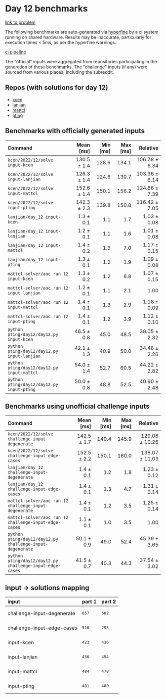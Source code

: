 # Day 12 benchmarks

[link to problem](http://adventofcode.com/2022/day/12)

The following benchmarks are auto-generated via [hyperfine](https://github.com/sharkdp/hyperfine) by a ci system running on shared hardware. Results may be inaccurate, particularly for execution times < 5ms, as per the hyperfine warnings.

[ci pipeline](http://ci.papercode.net:8080/teams/aoc2022/pipelines/aoc-compare-2022)

The "official" inputs were aggregated from repositories participating in the generation of these benchmarks. The "challenge" inputs (if any) were sourced from various places, including the subreddit.

## Repos (with solutions for day 12)


- [kcen](https://github.com/kcen/AdventOfCode)
- [lanjian](https://github.com/LanJian/aoc-2022)
- [mattcl](https://github.com/mattcl/aoc2022)
- [pting](https://github.com/pting/aoc2022)

## Benchmarks with officially generated inputs
| Command | Mean [ms] | Min [ms] | Max [ms] | Relative |
|:---|---:|---:|---:|---:|
| `kcen/2022/12/solve input-kcen` | 130.5 ± 1.4 | 128.6 | 134.1 | 106.78 ± 6.34 |
| `kcen/2022/12/solve input-lanjian` | 126.3 ± 1.4 | 124.6 | 130.7 | 103.36 ± 6.14 |
| `kcen/2022/12/solve input-mattcl` | 152.6 ± 1.4 | 150.1 | 156.2 | 124.86 ± 7.39 |
| `kcen/2022/12/solve input-pting` | 142.3 ± 2.3 | 139.8 | 150.8 | 116.42 ± 7.05 |
| `lanjian/day_12 input-kcen` | 1.3 ± 0.1 | 1.1 | 1.7 | 1.03 ± 0.08 |
| `lanjian/day_12 input-lanjian` | 1.2 ± 0.1 | 1.1 | 1.6 | 1.01 ± 0.08 |
| `lanjian/day_12 input-mattcl` | 1.4 ± 0.2 | 1.3 | 7.0 | 1.17 ± 0.15 |
| `lanjian/day_12 input-pting` | 1.3 ± 0.1 | 1.2 | 1.9 | 1.09 ± 0.08 |
| `mattcl-solver/aoc run 12 input-kcen` | 1.3 ± 0.2 | 1.2 | 6.8 | 1.07 ± 0.15 |
| `mattcl-solver/aoc run 12 input-lanjian` | 1.2 ± 0.1 | 1.1 | 2.1 | 1.00 |
| `mattcl-solver/aoc run 12 input-mattcl` | 1.4 ± 0.1 | 1.3 | 2.9 | 1.18 ± 0.09 |
| `mattcl-solver/aoc run 12 input-pting` | 1.4 ± 0.1 | 1.2 | 3.9 | 1.12 ± 0.10 |
| `python pting/day12/day12.py input-kcen` | 46.5 ± 0.8 | 45.0 | 48.5 | 38.05 ± 2.32 |
| `python pting/day12/day12.py input-lanjian` | 42.1 ± 1.3 | 40.9 | 50.0 | 34.48 ± 2.26 |
| `python pting/day12/day12.py input-mattcl` | 54.0 ± 1.4 | 52.7 | 60.5 | 44.22 ± 2.82 |
| `python pting/day12/day12.py input-pting` | 50.0 ± 0.8 | 48.8 | 52.5 | 40.90 ± 2.48 |
## Benchmarks using unofficial challenge inputs
| Command | Mean [ms] | Min [ms] | Max [ms] | Relative |
|:---|---:|---:|---:|---:|
| `kcen/2022/12/solve challenge-input-degenerate` | 142.5 ± 1.7 | 140.4 | 145.9 | 129.06 ± 10.26 |
| `kcen/2022/12/solve challenge-input-edge-cases` | 152.5 ± 2.2 | 150.1 | 160.0 | 138.07 ± 11.03 |
| `lanjian/day_12 challenge-input-degenerate` | 1.4 ± 0.1 | 1.2 | 1.8 | 1.23 ± 0.12 |
| `lanjian/day_12 challenge-input-edge-cases` | 1.4 ± 0.1 | 1.3 | 4.7 | 1.31 ± 0.14 |
| `mattcl-solver/aoc run 12 challenge-input-degenerate` | 1.4 ± 0.1 | 1.2 | 3.5 | 1.25 ± 0.14 |
| `mattcl-solver/aoc run 12 challenge-input-edge-cases` | 1.1 ± 0.1 | 1.0 | 3.5 | 1.00 |
| `python pting/day12/day12.py challenge-input-degenerate` | 50.1 ± 0.9 | 49.0 | 52.4 | 45.39 ± 3.65 |
| `python pting/day12/day12.py challenge-input-edge-cases` | 41.5 ± 0.7 | 40.3 | 44.3 | 37.54 ± 3.02 |

## input -> solutions mapping
|input|part 1|part 2|
|:---|:---|:---|
|challenge-input-degenerate|<pre>657</pre>|<pre>502</pre>|
|challenge-input-edge-cases|<pre>516</pre>|<pre>295</pre>|
|input-kcen|<pre>423</pre>|<pre>416</pre>|
|input-lanjian|<pre>456</pre>|<pre>454</pre>|
|input-mattcl|<pre>484</pre>|<pre>478</pre>|
|input-pting|<pre>481</pre>|<pre>480</pre>|
